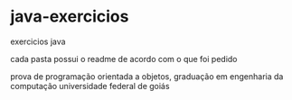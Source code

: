 # java-exercicios
exercicios java

cada pasta possui o readme de acordo com o que foi pedido

prova de programação orientada a objetos, graduação em engenharia da computação universidade federal de goiás
